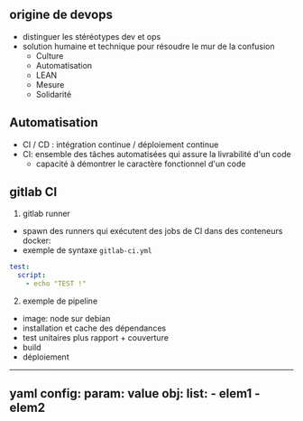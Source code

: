 ## origine de devops

* distinguer les stéréotypes dev et ops
* solution humaine et technique pour résoudre le mur de la confusion
  * Culture
  * Automatisation
  * LEAN
  * Mesure
  * Solidarité

## Automatisation

* CI / CD : intégration continue / déploiement continue
* CI: ensemble des tâches automatisées qui assure la livrabilité d'un code
   - capacité à démontrer le caractère fonctionnel d'un code

## gitlab CI

1. gitlab runner
  * spawn des runners qui exécutent des jobs de CI dans des conteneurs docker:
  * exemple de syntaxe `gitlab-ci.yml`

  ```yaml
  test:
    script:
      - echo "TEST !"
  ```

2. exemple de pipeline
  * image: node sur debian
  * installation et cache des dépendances
  * test unitaires plus rapport + couverture
  * build
  * déploiement

---
yaml config:
  param: value
  obj:
    list:
      - elem1
      - elem2
---

